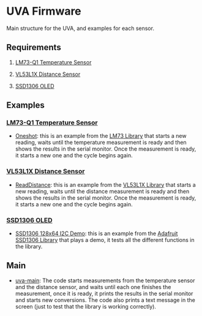 # UVA Firmware #

Main structure for the UVA, and examples for each sensor.

## Requirements ##

1. [LM73-Q1 Temperature Sensor](examples/LM73/README.md)

2. [VL53L1X Distance Sensor](examples/VL53L1X/README.md)

3. [SSD1306 OLED](examples/SSD1306/README.md)

## Examples ##

### [LM73-Q1 Temperature Sensor](examples/LM73/README.md) ###

- [Oneshot](examples/LM73/oneshot/oneshot.ino): this is an example from the [LM73 Library](https://github.com/zkemble/LM73) that starts a new reading, waits until the temperature measurement is ready and then shows the results in the serial monitor. Once the measurement is ready, it starts a new one and the cycle begins again.

### [VL53L1X Distance Sensor](examples/VL53L1X/README.md) ###

- [ReadDistance](examples/VL53L1X/Example1_ReadDistance/Example1_ReadDistance.ino): this is an example from the [VL53L1X Library](https://github.com/sparkfun/SparkFun_VL53L1X_Arduino_Library) that starts a new reading, waits until the distance measurement is ready and then shows the results in the serial monitor. Once the measurement is ready, it starts a new one and the cycle begins again.

### [SSD1306 OLED](examples/SSD1306/README.md) ###

- [SSD1306 128x64 I2C Demo](examples/SSD1306/ssd1306_128x64_i2c/ssd1306_128x64_i2c.ino): this is an example from the [Adafruit SSD1306 Library](https://github.com/adafruit/Adafruit_SSD1306) that plays a demo, it tests all the different functions in the library.

## Main ##

- [uva-main](uva-main/uva-main.ino): The code starts measurements from the temperature sensor and the distance sensor, and waits until each one finishes the measurement, once it is ready, it prints the results in the serial monitor and starts new conversions. The code also prints a text message in the screen (just to test that the library is working correctly).
